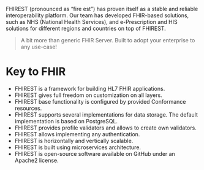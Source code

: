 FHIREST (pronounced as “fire est”) has proven itself as a stable and reliable interoperability platform. Our team has developed FHIR-based solutions, such as NHS (National Health Services), and e-Prescription and HIS solutions for different regions and countries on top of FHIREST.


> A bit more than generic FHIR Server. Built to adopt your enterprise to any use-case!


# Key to FHIR 
- FHIREST is a framework for building HL7 FHIR applications.
- FHIREST gives full freedom on customization on all layers.
- FHIREST base functionality is configured by provided Conformance resources.
- FHIREST supports several implementations for data storage. The default implementation is based on PostgreSQL.
- FHIREST provides profile validators and allows to create own validators.
- FHIREST allows implementing any authentication.
- FHIREST is horizontally and vertically scalable.
- FHIREST is built using microservices architecture.
- FHIREST is open-source software available on GitHub under an Apache2 license.
